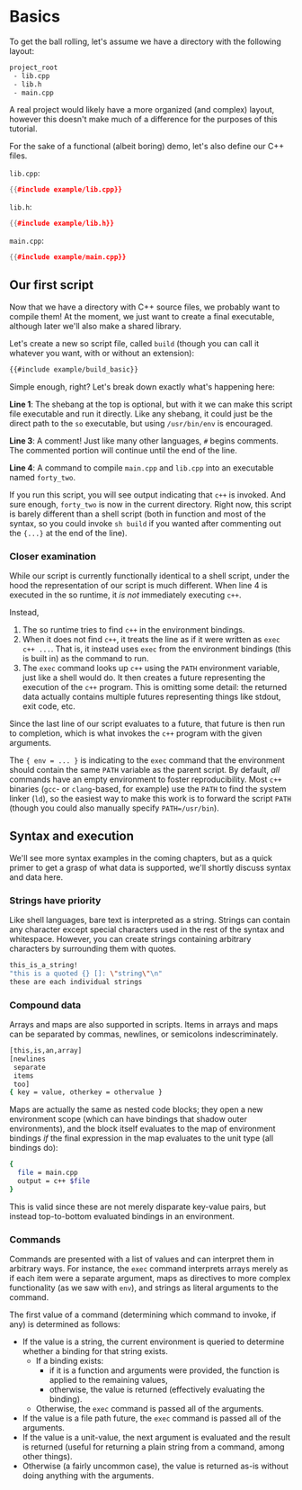 # Basics

To get the ball rolling, let's assume we have a directory with the following
layout:

```sh
project_root
 - lib.cpp
 - lib.h
 - main.cpp
```

A real project would likely have a more organized (and complex) layout, however
this doesn't make much of a difference for the purposes of this tutorial.

For the sake of a functional (albeit boring) demo, let's also define our C++ files.

`lib.cpp`:
```c++
{{#include example/lib.cpp}}
```

`lib.h`:
```c++
{{#include example/lib.h}}
```

`main.cpp`:
```c++
{{#include example/main.cpp}}
```

## Our first script
Now that we have a directory with C++ source files, we probably want to compile
them! At the moment, we just want to create a final executable, although later
we'll also make a shared library.

Let's create a new so script file, called `build` (though you can call it
whatever you want, with or without an extension):
```sh
{{#include example/build_basic}}
```

Simple enough, right? Let's break down exactly what's happening here:

__Line 1__: The shebang at the top is optional, but with it we can make this
script file executable and run it directly. Like any shebang, it could just be
the direct path to the `so` executable, but using `/usr/bin/env` is encouraged.

__Line 3__: A comment! Just like many other languages, `#` begins comments. The
commented portion will continue until the end of the line.

__Line 4__: A command to compile `main.cpp` and `lib.cpp` into an executable
named `forty_two`.

If you run this script, you will see output indicating that `c++` is invoked.
And sure enough, `forty_two` is now in the current directory. Right now, this
script is barely different than a shell script (both in function and most of the
syntax, so you could invoke `sh build` if you wanted after commenting out the
`{...}` at the end of the line).

### Closer examination
While our script is currently functionally identical to a shell script, under
the hood the representation of our script is much different. When line 4 is
executed in the so runtime, it *is not* immediately executing `c++`.

Instead,

1. The so runtime tries to find `c++` in the environment bindings.
2. When it does not find `c++`, it treats the line as if it were written as
   `exec c++ ...`. That is, it instead uses `exec` from the environment bindings
   (this is built in) as the command to run.
3. The `exec` command looks up `c++` using the `PATH` environment variable, just
   like a shell would do. It then creates a future representing the execution of
   the `c++` program. This is omitting some detail: the returned data actually
   contains multiple futures representing things like stdout, exit code, etc.

Since the last line of our script evaluates to a future, that future is then run
to completion, which is what invokes the `c++` program with the given arguments.

The `{ env = ... }` is indicating to the `exec` command that the environment
should contain the same `PATH` variable as the parent script. By default, _all_
commands have an empty environment to foster reproducibility. Most `c++`
binaries (`gcc`- or `clang`-based, for example) use the `PATH` to find the
system linker (`ld`), so the easiest way to make this work is to forward the
script `PATH` (though you could also manually specify `PATH=/usr/bin`).

## Syntax and execution
We'll see more syntax examples in the coming chapters, but as a quick primer to
get a grasp of what data is supported, we'll shortly discuss syntax and data
here.

### Strings have priority
Like shell languages, bare text is interpreted as a string. Strings can contain
any character except special characters used in the rest of the syntax and
whitespace. However, you can create strings containing arbitrary characters by
surrounding them with quotes.

```sh
this_is_a_string!
"this is a quoted {} []: \"string\"\n"
these are each individual strings
```

### Compound data
Arrays and maps are also supported in scripts. Items in arrays and maps can be
separated by commas, newlines, or semicolons indescriminately.

```sh
[this,is,an,array]
[newlines
 separate
 items
 too]
{ key = value, otherkey = othervalue }
```

Maps are actually the same as nested code blocks; they open a new environment
scope (which can have bindings that shadow outer environments), and the block
itself evaluates to the map of environment bindings *if* the final expression in
the map evaluates to the unit type (all bindings do):

```sh
{
  file = main.cpp
  output = c++ $file
}
```

This is valid since these are not merely disparate key-value pairs, but instead
top-to-bottom evaluated bindings in an environment.

### Commands
Commands are presented with a list of values and can interpret them in arbitrary
ways. For instance, the `exec` command interprets arrays merely as if each item
were a separate argument, maps as directives to more complex functionality (as
we saw with `env`), and strings as literal arguments to the command.

The first value of a command (determining which command to invoke, if any) is
determined as follows:

* If the value is a string, the current environment is queried to determine
   whether a binding for that string exists.
  * If a binding exists:
    * if it is a function and arguments were provided, the function is applied to
      the remaining values,
    * otherwise, the value is returned (effectively evaluating the binding).
  * Otherwise, the `exec` command is passed all of the arguments.
* If the value is a file path future, the `exec` command is passed all of the
  arguments.
* If the value is a unit-value, the next argument is evaluated and the result is
  returned (useful for returning a plain string from a command, among other things).
* Otherwise (a fairly uncommon case), the value is returned as-is without doing anything with the
  arguments.
